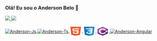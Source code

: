 ### Olá! Eu sou o Anderson Belo 👋
<div>
<a href="https://github.com/andersonnbello">
<img height="180em" src="https://github-readme-stats.vercel.app/api?username=andersonnbello&show_icons=true&theme=material-palenight">
  <img height="180em" src="https://github-readme-stats.vercel.app/api/top-langs/?username=andersonnbello&layout=compact&theme=material-palenight">
</div>  
  
<div style="display: inline_block"><br>
  <img align="center" alt="Anderson-Js" height="30" width="40" src="https://cdn.jsdelivr.net/gh/devicons/devicon/icons/javascript/javascript-original.svg">
  <img align="center" alt="Anderson-Ts" height="30" width="40" src="https://cdn.jsdelivr.net/gh/devicons/devicon/icons/typescript/typescript-original.svg">
  <img align="center" alt="Anderson-HTML" height="30" width="40" src="https://raw.githubusercontent.com/devicons/devicon/master/icons/html5/html5-original.svg">
  <img align="center" alt="Anderson-CSS" height="30" width="40" src="https://raw.githubusercontent.com/devicons/devicon/master/icons/css3/css3-original.svg">
  <img align="center" alt="Anderson-Csharp" height="30" width="40" src="https://raw.githubusercontent.com/devicons/devicon/master/icons/csharp/csharp-original.svg">
  <img align="center" alt="Anderson-Angular" height="30" width="40" src="https://cdn.jsdelivr.net/gh/devicons/devicon/icons/angularjs/angularjs-original.svg">
</div>
